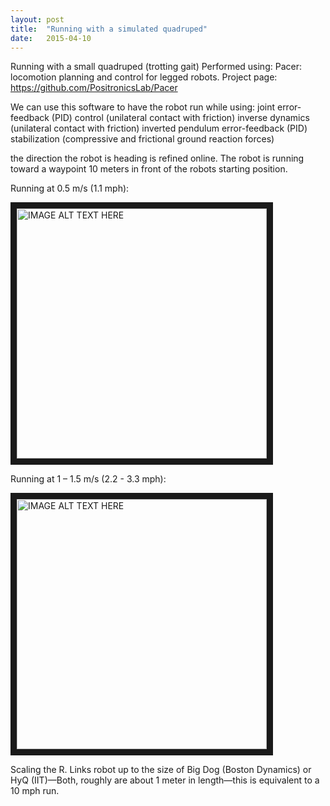 ```yaml
---
layout: post
title:  "Running with a simulated quadruped"
date:   2015-04-10
---
```


<p class="intro"><span class="dropcap">R</span>unning with a small quadruped (trotting gait)
Performed using: Pacer: locomotion planning and control for legged robots.
Project page:
<a title="https://github.com/PositronicsLab/Pacer" href="https://github.com/PositronicsLab/Pacer">https://github.com/PositronicsLab/Pacer</a></p>

We can use this software to have the robot run while using:
joint error-feedback (PID) control (unilateral contact with friction)
inverse dynamics (unilateral contact with friction)
inverted pendulum error-feedback (PID) stabilization (compressive and frictional ground reaction forces)

the direction the robot is heading is refined online.  The robot is running toward a waypoint 10 meters in front of the robots starting position.

Running at 0.5 m/s (1.1 mph):

<a href="http://www.youtube.com/watch?feature=player_embedded&v=OKvNG_Zudw0
" target="_blank"><img src="http://img.youtube.com/vi/OKvNG_Zudw0/0.jpg" 
alt="IMAGE ALT TEXT HERE" width="400" border="10" /></a>

Running at 1 – 1.5 m/s (2.2 - 3.3 mph):

<a href="http://www.youtube.com/watch?feature=player_embedded&v=B3z7lRnhmzU
" target="_blank"><img src="http://img.youtube.com/vi/B3z7lRnhmzU/0.jpg" 
alt="IMAGE ALT TEXT HERE" width="400" border="10" /></a>

Scaling the R. Links robot up to the size of Big Dog (Boston Dynamics) or HyQ (IIT)—Both, roughly are about 1 meter in length—this is equivalent to a 10 mph run.

